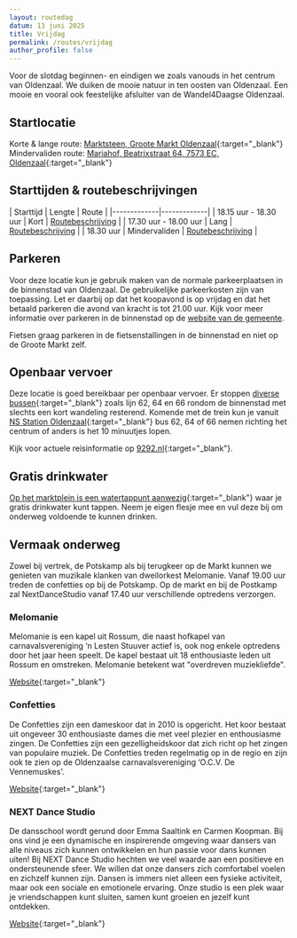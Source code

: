 ```yaml
---
layout: routedag
datum: 13 juni 2025
title: Vrijdag
permalink: /routes/vrijdag
author_profile: false
---
```


Voor de slotdag beginnen- en eindigen we zoals vanouds in het centrum van Oldenzaal. We duiken de mooie natuur in ten oosten van Oldenzaal. Een mooie en vooral ook feestelijke afsluiter van de Wandel4Daagse Oldenzaal.  

## Startlocatie

Korte & lange route: [Marktsteen, Groote Markt Oldenzaal](https://goo.gl/maps/piGtQbNoBbjeQnQT6){:target="_blank"}  
Mindervaliden route: [Mariahof, Beatrixstraat 64, 7573 EC, Oldenzaal](https://goo.gl/maps/nSTkzPjKzGCDorGQ7){:target="_blank"}  

## Starttijden & routebeschrijvingen

| Starttijd | Lengte | Route |
|-------------|-------------|
| 18.15 uur - 18.30 uur | Kort | [Routebeschrijving](/routes/kort/vrijdag) |
| 17.30 uur - 18.00 uur | Lang | [Routebeschrijving](/routes/lang/vrijdag) |
| 18.30 uur | Mindervaliden | [Routebeschrijving](/routes/mindervalide/vrijdag) |

## Parkeren

Voor deze locatie kun je gebruik maken van de normale parkeerplaatsen in de binnenstad van Oldenzaal. De gebruikelijke parkeerkosten zijn van toepassing. Let er daarbij op dat het koopavond is op vrijdag en dat het betaald parkeren die avond van kracht is tot 21.00 uur. Kijk voor meer informatie over parkeren in de binnenstad op de [website van de gemeente](https://www.oldenzaal.nl/parkeerautomaten-plattegronden-en-tarieven).  

Fietsen graag parkeren in de fietsenstallingen in de binnenstad en niet op de Groote Markt zelf.  

## Openbaar vervoer

Deze locatie is goed bereikbaar per openbaar vervoer. Er stoppen [diverse bussen](https://9292.nl/locaties/oldenzaal%2Fbushalte-hofmeijerstraat/departures){:target="_blank"} zoals lijn 62, 64 en 66 rondom de binnenstad met slechts een kort wandeling resterend. Komende met de trein kun je vanuit [NS Station Oldenzaal](https://www.ns.nl/stationsinformatie/odz/oldenzaal){:target="_blank"} bus 62, 64 of 66 nemen richting het centrum of anders is het 10 minuutjes lopen.  

Kijk voor actuele reisinformatie op [9292.nl](https://9292.nl/){:target="_blank"}. 

## Gratis drinkwater

[Op het marktplein is een watertappunt aanwezig](https://maps.app.goo.gl/KNove5gQD4T4e9m4A){:target="_blank"} waar je gratis drinkwater kunt tappen. Neem je eigen flesje mee en vul deze bij om onderweg voldoende te kunnen drinken. 

## Vermaak onderweg

Zowel bij vertrek, de Potskamp als bij terugkeer op de Markt kunnen we genieten van muzikale klanken van dweilorkest Melomanie. Vanaf 19.00 uur treden de confetties op bij de Potskamp. Op de markt en bij de Postkamp zal NextDanceStudio vanaf 17.40 uur verschillende optredens verzorgen.  

### Melomanie

Melomanie is een kapel uit Rossum, die naast hofkapel van carnavalsvereniging ‘n Lesten Stuuver actief is, ook nog enkele optredens door het jaar heen speelt. De kapel bestaat uit 18 enthousiaste leden uit Rossum en omstreken. Melomanie betekent wat "overdreven muziekliefde". 

[Website](https://www.henricus.nl/melomanie/){:target="_blank"}

### Confetties
De Confetties zijn een dameskoor dat in 2010 is opgericht. Het koor bestaat uit ongeveer 30 enthousiaste dames die met veel plezier en enthousiasme zingen. De Confetties zijn een gezelligheidskoor dat zich richt op het zingen van populaire muziek. De Confetties treden regelmatig op in de regio en zijn ook te zien op de Oldenzaalse carnavalsvereniging ‘O.C.V. De Vennemuskes’.

[Website](https://muziekkoepeloldenzaal.nl/nieuwsarchief/rolstoelers-blij/){:target="_blank"}

### NEXT Dance Studio

De dansschool wordt gerund door Emma Saaltink en Carmen Koopman. Bij ons vind je een dynamische en inspirerende omgeving waar dansers van alle niveaus zich kunnen ontwikkelen en hun passie voor dans kunnen uiten! Bij NEXT Dance Studio hechten we veel waarde aan een positieve en ondersteunende sfeer. We willen dat onze dansers zich comfortabel voelen en zichzelf kunnen zijn. Dansen is immers niet alleen een fysieke activiteit, maar ook een sociale en emotionele ervaring. Onze studio is een plek waar je vriendschappen kunt sluiten, samen kunt groeien en jezelf kunt ontdekken.

[Website](https://www.nextdancestudio.com/){:target="_blank"}